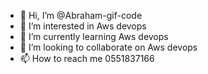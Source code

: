 - 👋 Hi, I’m @Abraham-gif-code
- 👀 I’m interested in Aws devops
- 🌱 I’m currently learning Aws devops
- 💞️ I’m looking to collaborate on Aws devops
- 📫 How to reach me 0551837166

<!---
Abraham-gif-code/Abraham-gif-code is a ✨ special ✨ repository because its `README.md` (this file) appears on your GitHub profile.
You can click the Preview link to take a look at your changes.
--->
